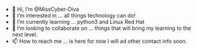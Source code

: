 - 👋 Hi, I’m @MissCyber-Diva
- 👀 I’m interested in ... all things technology can do!
- 🌱 I’m currently learning ... python3 and Linux Red Hat
- 💞️ I’m looking to collaborate on ... things that will bring my learning to the next level.
- 📫 How to reach me ... is here for now I will ad other contact info soon.

<!---
MissCyber-Diva/MissCyber-Diva is a ✨ special ✨ repository because its `README.md` (this file) appears on your GitHub profile.
You can click the Preview link to take a look at your changes.
--->

